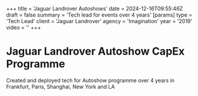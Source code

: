 +++
title = 'Jaguar Landrover Autoshows'
date = 2024-12-16T09:55:46Z
draft = false
summary = 'Tech lead for events over 4 years'
[params]
  type = 'Tech Lead'
  client = 'Jaguar Landrover'
  agency = 'Imagination'
  year = '2019'
  video = ''
+++

# Jaguar Landrover Autoshow CapEx Programme

Created and deployed tech for Autoshow programme over 4 years in Frankfurt, Paris, Shanghai, New York and LA
